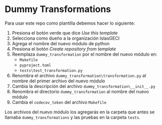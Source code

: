 # Dummy Transformations

Para usar este repo como plantilla debemos hacer lo siguiente:

1. Presiona el botón verde que dice _Use this template_
1. Selecciona como dueño a la organización IslasGECI
1. Agrega el nombre del nuevo módulo de python
1. Presiona el botón _Create repository from template_
1. Reemplaza `dummy_transformation` por el nombre del nuevo módulo en:
    - `Makefile`
    - `pyproject.toml`
    - `tests\test_transformation.py`
1. Renombra el archivo `dummy_transformation\transformation.py` al nombre del primer archivo del
   nuevo módulo
1. Cambia la descripción del archivo `dummy_transformation\__init__.py`
1. Renombra el directorio `dummy_transformation` al nombre del nuevo módulo
1. Cambia el `codecov_token` del archivo `Makefile`

Los archivos del nuevo módulo los agregarás en la carpeta que antes se llamaba
`dummy_transformations` y las pruebas en la carpeta `tests`.
